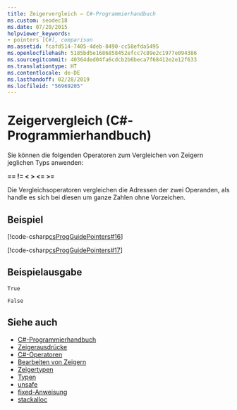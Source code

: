```yaml
---
title: Zeigervergleich – C#-Programmierhandbuch
ms.custom: seodec18
ms.date: 07/20/2015
helpviewer_keywords:
- pointers [C#], comparison
ms.assetid: fcafd514-7405-4deb-8490-cc58efda5495
ms.openlocfilehash: 5185bd5e1686858452efcc7c89e2c1977e094386
ms.sourcegitcommit: 40364ded04fa6cdcb2b6beca7f68412e2e12f633
ms.translationtype: HT
ms.contentlocale: de-DE
ms.lasthandoff: 02/28/2019
ms.locfileid: "56969205"
---
```

# <a name="pointer-comparison-c-programming-guide"></a>Zeigervergleich (C#-Programmierhandbuch)
Sie können die folgenden Operatoren zum Vergleichen von Zeigern jeglichen Typs anwenden:  
  
 **==   !=   \<   >   \<=   >=**  
  
 Die Vergleichsoperatoren vergleichen die Adressen der zwei Operanden, als handle es sich bei diesen um ganze Zahlen ohne Vorzeichen.  
  
## <a name="example"></a>Beispiel  
 [!code-csharp[csProgGuidePointers#16](~/samples/snippets/csharp/VS_Snippets_VBCSharp/csProgGuidePointers/CS/Pointers2.cs#16)]  
  
 [!code-csharp[csProgGuidePointers#17](~/samples/snippets/csharp/VS_Snippets_VBCSharp/csProgGuidePointers/CS/Pointers.cs#17)]  
  
## <a name="sample-output"></a>Beispielausgabe  
 `True`  
  
 `False`  
  
## <a name="see-also"></a>Siehe auch

- [C#-Programmierhandbuch](../../../csharp/programming-guide/index.md)
- [Zeigerausdrücke](../../../csharp/programming-guide/unsafe-code-pointers/pointer-expressions.md)
- [C#-Operatoren](../../../csharp/language-reference/operators/index.md)
- [Bearbeiten von Zeigern](../../../csharp/programming-guide/unsafe-code-pointers/manipulating-pointers.md)
- [Zeigertypen](../../../csharp/programming-guide/unsafe-code-pointers/pointer-types.md)
- [Typen](../../../csharp/language-reference/keywords/types.md)
- [unsafe](../../../csharp/language-reference/keywords/unsafe.md)
- [fixed-Anweisung](../../../csharp/language-reference/keywords/fixed-statement.md)
- [stackalloc](../../../csharp/language-reference/keywords/stackalloc.md)
